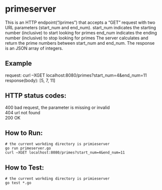 # primeserver
This is an HTTP endpoint(“/primes”) that accepts a “GET” request with two URL parameters (start_num and end_num). 
start_num indicates the starting number (inclusive) to start looking for primes 
end_num indicates the ending number (inclusive) to stop looking for primes 
The server calculates and return the prime numbers between start_num and end_num. 
The response is an JSON array of integers. 

## Example  
request: curl –XGET localhost:8080/primes?start_num=4&end_num=11  
response(body): [5, 7, 11]  

## HTTP status codes:  
400 bad request, the parameter is missing or invalid  
404 url not found  
200 OK  

## How to Run:  

    # the current workding directory is primieserver  
    go run primeserver.go  
    curl –XGET localhost:8080/primes?start_num=4&end_num=11  

## How to Test:

    # the current workding directory is primieserver  
    go test *.go  


